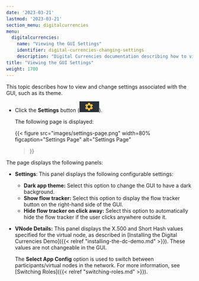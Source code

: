 ```yaml
---
date: '2023-03-21'
lastmod: '2023-03-21'
section_menu: digitalcurrencies
menu:
  digitalcurrencies:
    name: "Viewing the GUI Settings"
    identifier: digital-currencies-changing-settings
    description: "Digital Currencies documentation describing how to view and change the settings of the GUI"
title: "Viewing the GUI Settings"
weight: 1700
---
```


This topic describes how to view and change settings associated with the GUI, such as its theme.

* Click the **Settings** button (![](images/setting-buttons.png)).

  The following page is displayed:
  
  {{< 
      figure
	  src="images/settings-page.png"
      width=80%
	  figcaption="Settings Page"
	  alt="Settings Page"
  >}}
     
The page displays the following panels:

* **Settings**: This panel displays the following configurable settings:

  * **Dark app theme:** Select this option to change the GUI to have a dark background.
  * **Show flow tracker:** Select this option to display the flow tracker button on the right-hand side of the GUI. 
  * **Hide flow tracker on click away:** Select this option to automatically hide the flow tracker if the user clicks anywhere outside it.

* **VNode Details:** This panel displays the X.500 and Short Hash values specified for the virtual node, as described in [Installing the Digital Currencies Demo]({{< relref "installing-the-dc-demo.md" >}}). These values are not changeable in the GUI.

  The **Select App Config** option is used to switch between participants/virtual nodes in the network. For more information, see [Switching Roles]({{< relref "switching-roles.md" >}}).